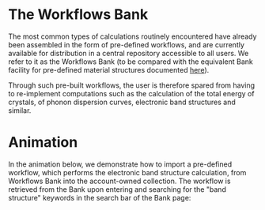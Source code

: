 <!-- TODO: GM to revise the page --> 

# The Workflows Bank

The most common types of calculations routinely encountered have already been assembled in the form of pre-defined workflows, and are currently available for distribution in a central repository accessible to all users. We  refer to it as the Workflows Bank (to be compared with the equivalent Bank facility for pre-defined material structures documented [here](../materials/bank.md)). 
 
 Through such pre-built workflows, the user is therefore spared from having to re-implement computations such as the calculation of the total energy of crystals, of phonon dispersion curves, electronic band structures and similar.

# Animation

In the animation below, we demonstrate how to import a pre-defined workflow, which performs the electronic band structure calculation, from Workflows Bank into the account-owned collection. The workflow is retrieved from the Bank upon entering and searching for the "band structure" keywords in the search bar of the Bank page:

<img data-gifffer="/images/run-first-simulation-import-workflow.gif" />
